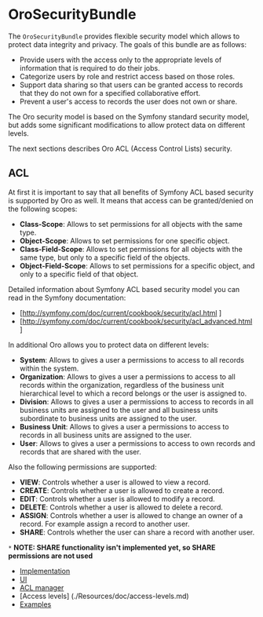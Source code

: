 OroSecurityBundle
========================

The `OroSecurityBundle` provides flexible security model which allows to protect data integrity and privacy. The goals of this bundle are as follows:

 - Provide users with the access only to the appropriate levels of information that is required to do their jobs.
 - Categorize users by role and restrict access based on those roles.
 - Support data sharing so that users can be granted access to records that they do not own for a specified collaborative effort.
 - Prevent a user's access to records the user does not own or share.

The Oro security model is based on the Symfony standard security model, but adds some significant modifications to allow protect data on different levels.

The next sections describes Oro ACL (Access Control Lists) security.

ACL
---

At first it is important to say that all benefits of Symfony ACL based security is supported by Oro as well. It means that access can be granted/denied on the following scopes:

 - **Class-Scope**: Allows to set permissions for all objects with the same type.
 - **Object-Scope**: Allows to set permissions for one specific object.
 - **Class-Field-Scope**: Allows to set permissions for all objects with the same type, but only to a specific field of the objects.
 - **Object-Field-Scope**: Allows to set permissions for a specific object, and only to a specific field of that object.

Detailed information about Symfony ACL based security model you can read in the Symfony documentation:

 - [http://symfony.com/doc/current/cookbook/security/acl.html ]
 - [http://symfony.com/doc/current/cookbook/security/acl_advanced.html ]

In additional Oro allows you to protect data on different levels:

 - **System**: Allows to gives a user a permissions to access to all records within the system.
 - **Organization**: Allows to gives a user a permissions to access to all records within the organization, regardless of the business unit hierarchical level to which a record belongs or the user is assigned to.
 - **Division**: Allows to gives a user a permissions to access to records in all business units are assigned to the user and all business units subordinate to business units are assigned to the user.
 - **Business Unit**: Allows to gives a user a permissions to access to records in all business units are assigned to the user.
 - **User**: Allows to gives a user a permissions to access to own records and records that are shared with the user.

Also the following permissions are supported:

 - **VIEW**: Controls whether a user is allowed to view a record.
 - **CREATE**: Controls whether a user is allowed to create a record.
 - **EDIT**: Controls whether a user is allowed to modify a record.
 - **DELETE**: Controls whether a user is allowed to delete a record.
 - **ASSIGN**: Controls whether a user is allowed to change an owner of a record. For example assign a record to another user.
 - **SHARE**: Controls whether the user can share a record with another user.

 `*` **NOTE: SHARE functionality isn't implemented yet, so SHARE permissions are not used**

- [Implementation](./Resources/doc/implementation.md)
- [UI](./Resources/doc/ui.md)
- [ACL manager](./Resources/doc/acl-manager.md)
- [Access levels] (./Resources/doc/access-levels.md)
- [Examples](./Resources/doc/examples.md)

